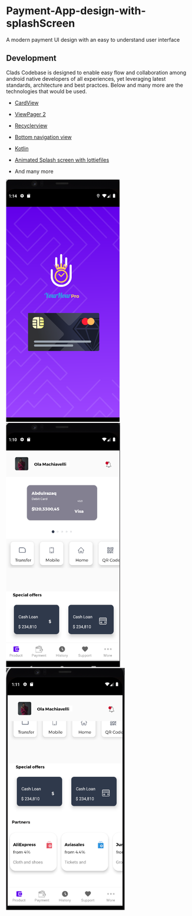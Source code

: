 # Payment-App-design-with-splashScreen
A modern payment UI design with an easy to understand user interface

## Development

Clads Codebase is designed to enable easy flow and collaboration among android native developers of all experiences, yet leveraging latest standards, architecture and best practces. Below and many more are the technologies that would be used. 

- [CardView](https://developer.android.com/jetpack/androidx/releases/cardview/)
- [ViewPager 2](https://developer.android.com/jetpack/androidx/releases/viewpager2)
- [Recyclerview](https://developer.android.com/jetpack/androidx/releases/recyclerview)
- [Bottom navigation view](https://material.io/components/bottom-navigation/android)
- [Kotlin](https://kotlinlang.org/)
- [Animated Splash screen with lottiefiles](https://lottiefiles.com/)

- And many more

![](app/src/main/res/drawable/screenshot_splashscreen.png)
![](app/src/main/res/drawable/screenshot1.png)
![](app/src/main/res/drawable/screenshot2.png)
